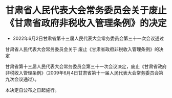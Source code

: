 # 甘肃省人民代表大会常务委员会关于废止《甘肃省政府非税收入管理条例》的决定

- 2022年6月2日甘肃省第十三届人民代表大会常务委员会第三十一次会议通过

<!-- INFO END -->

甘肃省人民代表大会常务委员会关于 废止《甘肃省政府非税收入管理条例》的决定

甘肃省第十三届人民代表大会常务委员会第三十一次会议决定，废止《甘肃省政府非税收入管理条例》（2009年6月4日甘肃省第十一届人民代表大会常务委员会第九次会议通过）。

本决定自公布之日起施行。
